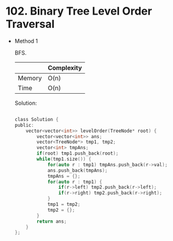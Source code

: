 # 102. Binary Tree Level Order Traversal 
- Method 1

    BFS.

    | |   Complexity  |
    | ----------- | ----------- | 
    |  Memory     | O(n) | 
    |      Time       |  O(n) | 


    Solution:

    ``` h

    class Solution {
    public:
        vector<vector<int>> levelOrder(TreeNode* root) {
            vector<vector<int>> ans;
            vector<TreeNode*> tmp1, tmp2;
            vector<int> tmpAns;
            if(root) tmp1.push_back(root);
            while(tmp1.size()) {
                for(auto r : tmp1) tmpAns.push_back(r->val);
                ans.push_back(tmpAns);
                tmpAns = {};
                for(auto r : tmp1) {
                    if(r->left) tmp2.push_back(r->left);
                    if(r->right) tmp2.push_back(r->right);
                }
                tmp1 = tmp2;
                tmp2 = {};
            }
            return ans;
        }
    };

    ```

<!-- - Method 2

    This is another method.

    | |   Complexity  |
    | ----------- | ----------- | 
    |  Memory     | O(n) | 
    |      Time       |  O(n) | 


    Solution:

    ``` h



    ```

- Additional Knowledge:
       
    Here are some additional knowledge.



<br> -->